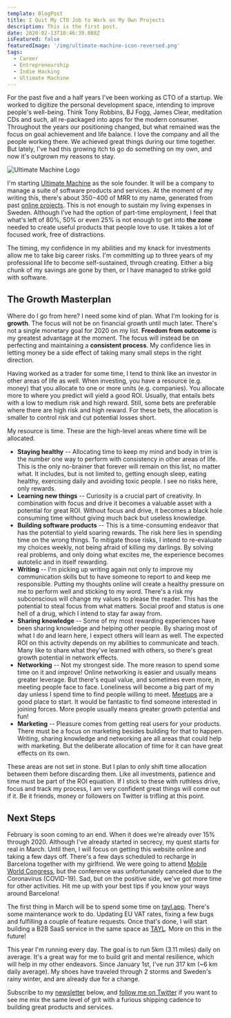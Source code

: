```yaml
---
template: BlogPost
title: I Quit My CTO Job to Work on My Own Projects
description: This is the first post.
date: 2020-02-13T10:46:39.888Z
isFeatured: false
featuredImage: '/img/ultimate-machine-icon-reversed.png'
tags:
  - Career
  - Entrepreneurship
  - Indie Hacking
  - Ultimate Machine
---
```


For the past five and a half years I've been working as CTO of a startup. We worked to digitize the personal development space, intending to improve people's well-being. Think Tony Robbins, BJ Fogg, James Clear, meditation CDs and such, all re-packaged into apps for the modern consumer. Throughout the years our positioning changed, but what remained was the focus on goal achievement and life balance. I love the company and all the people working there. We achieved great things during our time together. But lately, I've had this growing itch to go do something on my own, and now it's outgrown my reasons to stay.

![Ultimate Machine Logo](/img/ultimate-machine-logo-landscape.png)

I'm starting [Ultimate Machine](/about) as the sole founder. It will be a company to manage a suite of software products and services. At the moment of my writing this, there's about $350-$400 of MRR to my name, generated from past [online projects](/products). This is not enough to sustain my living expenses in Sweden. Although I've had the option of part-time employment, I feel that what's left of 80%, 50% or even 25% is not enough to get into **the zone** needed to create useful products that people love to use. It takes a lot of focused work, free of distractions.

The timing, my confidence in my abilities and my knack for investments allow me to take big career risks. I'm committing up to three years of my professional life to become self-sustained, through creating. Either a big chunk of my savings are gone by then, or I have managed to strike gold with software.

## The Growth Masterplan

Where do I go from here? I need some kind of plan. What I'm looking for is **growth**. The focus will not be on financial growth until much later. There's not a single monetary goal for 2020 on my list. **Freedom from outcome** is my greatest advantage at the moment. The focus will instead be on perfecting and maintaining a **consistent process**. My confidence lies in letting money be a side effect of taking many small steps in the right direction.

Having worked as a trader for some time, I tend to think like an investor in other areas of life as well. When investing, you have a resource (e.g. money) that you allocate to one or more units (e.g. companies). You allocate more to where you predict will yield a good ROI. Usually, that entails bets with a low to medium risk and high reward. Still, some bets are preferable where there are high risk and high reward. For these bets, the allocation is smaller to control risk and cut potential losses short.

My resource is time. These are the high-level areas where time will be allocated.

- **Staying healthy** -- Allocating time to keep my mind and body in trim is the number one way to perform with consistency in other areas of life. This is the only no-brainer that forever will remain on this list, no matter what. It includes, but is not limited to, getting enough sleep, eating healthy, exercising daily and avoiding toxic people. I see no risks here, only rewards.
- **Learning new things** -- Curiosity is a crucial part of creativity. In combination with focus and drive it becomes a valuable asset with a potential for great ROI. Without focus and drive, it becomes a black hole consuming time without giving much back but useless knowledge.
- **Building software products** -- This is a time-consuming endeavor that has the potential to yield soaring rewards. The risk here lies in spending time on the wrong things. To mitigate those risks, I intend to re-evaluate my choices weekly, not being afraid of killing my darlings. By solving real problems, and only doing what excites me, the experience becomes autotelic and in itself rewarding.
- **Writing** -- I'm picking up writing again not only to improve my communication skills but to have someone to report to and keep me responsible. Putting my thoughts online will create a healthy pressure on me to perform well and sticking to my word. There's a risk my subconscious will change my values to please the reader. This has the potential to steal focus from what matters. Social proof and status is one hell of a drug, which I intend to stay far away from.
- **Sharing knowledge** -- Some of my most rewarding experiences have been sharing knowledge and helping other people. By sharing most of what I do and learn here, I expect others will learn as well. The expected ROI on this activity depends on my abilities to communicate and teach. Many like to share what they've learned with others, so there's great growth potential in network effects.
- **Networking** -- Not my strongest side. The more reason to spend some time on it and improve! Online networking is easier and usually means greater leverage. But there's equal value, and sometimes even more, in meeting people face to face. Loneliness will become a big part of my day unless I spend time to find people willing to meet. [Meetups](https://meetup.com) are a good place to start. It would be fantastic to find someone interested in joining forces. More people usually means greater growth potential and fun!
- **Marketing** -- Pleasure comes from getting real users for your products. There must be a focus on marketing besides building for that to happen. Writing, sharing knowledge and networking are all areas that could help with marketing. But the deliberate allocation of time for it can have great effects on its own.

These areas are not set in stone. But I plan to only shift time allocation between them before discarding them. Like all investments, patience and time must be part of the ROI equation. If I stick to these with ruthless drive, focus and track my process, I am very confident great things will come out if it. Be it friends, money or followers on Twitter is trifling at this point.

## Next Steps

February is soon coming to an end. When it does we're already over 15% through 2020. Although I've already started in secrecy, my quest starts for real in March. Until then, I will focus on getting this website online and taking a few days off. There's a few days scheduled to recharge in Barcelona together with my girlfriend. We were going to attend [Mobile World Congress](https://www.mwcbarcelona.com/), but the conference was unfortunately canceled due to the Coronavirus (COVID-19). Sad, but on the positive side, we've got more time for other activities. Hit me up with your best tips if you know your ways around Barcelona!

The first thing in March will be to spend some time on [tayl.app](https://www.tayl.app). There's some maintenance work to do. Updating EU VAT rates, fixing a few bugs and fulfilling a couple of feature requests. Once that's done, I will start building a B2B SaaS service in the same space as [TAYL](/products/tayl-app). More on this in the future!

This year I'm running every day. The goal is to run 5km (3.11 miles) daily on average. It's a great way for me to build grit and mental resilience, which will help in my other endeavors. Since January 1st, I've run 317 km (~6 km daily average). My shoes have traveled through 2 storms and Sweden's rainy winter, and are already due for a change.

Subscribe to my <a href="/newsletter">newsletter</a> below, and [follow me on Twitter](https://twitter.com/miickel) if you want to see me mix the same level of grit with a furious shipping cadence to building great products and services.
